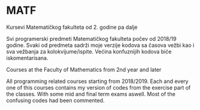 # MATF
Kursevi Matematičkog fakulteta od 2. godine pa dalje


Svi programerski predmeti Matematičkog fakulteta počev od 2018/19 godine.
Svaki od predmeta sadrži moje verzije kodova sa časova vežbi kao i sva vežbanja za kolokvijume/ispite.
Većina konfuznijih kodova biće iskomentarisana.



Courses at the Faculty of Mathematics from 2nd year and later


All programming related courses starting from 2018/2019.
Each and every one of this courses contains my version of codes from the exercise part of the classes. With some mid and final term exams aswell.
Most of the confusing codes had been commented.
